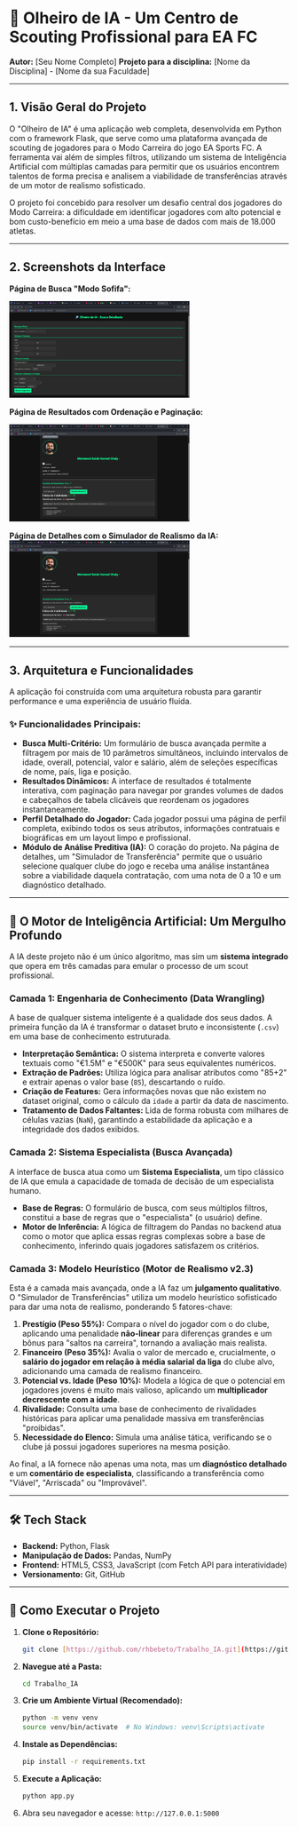 # 🤖 Olheiro de IA - Um Centro de Scouting Profissional para EA FC

**Autor:** [Seu Nome Completo]
**Projeto para a disciplina:** [Nome da Disciplina] - [Nome da sua Faculdade]

---

## 1. Visão Geral do Projeto

O "Olheiro de IA" é uma aplicação web completa, desenvolvida em Python com o framework Flask, que serve como uma plataforma avançada de scouting de jogadores para o Modo Carreira do jogo EA Sports FC. A ferramenta vai além de simples filtros, utilizando um sistema de Inteligência Artificial com múltiplas camadas para permitir que os usuários encontrem talentos de forma precisa e analisem a viabilidade de transferências através de um motor de realismo sofisticado.

O projeto foi concebido para resolver um desafio central dos jogadores do Modo Carreira: a dificuldade em identificar jogadores com alto potencial e bom custo-benefício em meio a uma base de dados com mais de 18.000 atletas.

---

## 2. Screenshots da Interface

**Página de Busca "Modo Sofifa":**

<img src="assets/home.png" alt="Imagem de exemplo" width="325">


**Página de Resultados com Ordenação e Paginação:**

<img src="assets/image.png" alt="Imagem de exemplo" width="325">

**Página de Detalhes com o Simulador de Realismo da IA:**
*<img src="assets/player.png" alt="Imagem de exemplo" width="325">*

---

## 3. Arquitetura e Funcionalidades

A aplicação foi construída com uma arquitetura robusta para garantir performance e uma experiência de usuário fluida.

### ✨ Funcionalidades Principais:

* **Busca Multi-Critério:** Um formulário de busca avançada permite a filtragem por mais de 10 parâmetros simultâneos, incluindo intervalos de idade, overall, potencial, valor e salário, além de seleções específicas de nome, país, liga e posição.
* **Resultados Dinâmicos:** A interface de resultados é totalmente interativa, com paginação para navegar por grandes volumes de dados e cabeçalhos de tabela clicáveis que reordenam os jogadores instantaneamente.
* **Perfil Detalhado do Jogador:** Cada jogador possui uma página de perfil completa, exibindo todos os seus atributos, informações contratuais e biográficas em um layout limpo e profissional.
* **Módulo de Análise Preditiva (IA):** O coração do projeto. Na página de detalhes, um "Simulador de Transferência" permite que o usuário selecione qualquer clube do jogo e receba uma análise instantânea sobre a viabilidade daquela contratação, com uma nota de 0 a 10 e um diagnóstico detalhado.

---

## 🧠 O Motor de Inteligência Artificial: Um Mergulho Profundo

A IA deste projeto não é um único algoritmo, mas sim um **sistema integrado** que opera em três camadas para emular o processo de um scout profissional.

### Camada 1: Engenharia de Conhecimento (Data Wrangling)
A base de qualquer sistema inteligente é a qualidade dos seus dados. A primeira função da IA é transformar o dataset bruto e inconsistente (`.csv`) em uma base de conhecimento estruturada.
* **Interpretação Semântica:** O sistema interpreta e converte valores textuais como "€1.5M" e "€500K" para seus equivalentes numéricos.
* **Extração de Padrões:** Utiliza lógica para analisar atributos como "85+2" e extrair apenas o valor base (`85`), descartando o ruído.
* **Criação de Features:** Gera informações novas que não existem no dataset original, como o cálculo da `idade` a partir da data de nascimento.
* **Tratamento de Dados Faltantes:** Lida de forma robusta com milhares de células vazias (`NaN`), garantindo a estabilidade da aplicação e a integridade dos dados exibidos.

### Camada 2: Sistema Especialista (Busca Avançada)
A interface de busca atua como um **Sistema Especialista**, um tipo clássico de IA que emula a capacidade de tomada de decisão de um especialista humano.
* **Base de Regras:** O formulário de busca, com seus múltiplos filtros, constitui a base de regras que o "especialista" (o usuário) define.
* **Motor de Inferência:** A lógica de filtragem do Pandas no backend atua como o motor que aplica essas regras complexas sobre a base de conhecimento, inferindo quais jogadores satisfazem os critérios.

### Camada 3: Modelo Heurístico (Motor de Realismo v2.3)
Esta é a camada mais avançada, onde a IA faz um **julgamento qualitativo**. O "Simulador de Transferências" utiliza um modelo heurístico sofisticado para dar uma nota de realismo, ponderando 5 fatores-chave:
1.  **Prestígio (Peso 55%):** Compara o nível do jogador com o do clube, aplicando uma penalidade **não-linear** para diferenças grandes e um bônus para "saltos na carreira", tornando a avaliação mais realista.
2.  **Financeiro (Peso 35%):** Avalia o valor de mercado e, crucialmente, o **salário do jogador em relação à média salarial da liga** do clube alvo, adicionando uma camada de realismo financeiro.
3.  **Potencial vs. Idade (Peso 10%):** Modela a lógica de que o potencial em jogadores jovens é muito mais valioso, aplicando um **multiplicador decrescente com a idade**.
4.  **Rivalidade:** Consulta uma base de conhecimento de rivalidades históricas para aplicar uma penalidade massiva em transferências "proibidas".
5.  **Necessidade do Elenco:** Simula uma análise tática, verificando se o clube já possui jogadores superiores na mesma posição.

Ao final, a IA fornece não apenas uma nota, mas um **diagnóstico detalhado** e um **comentário de especialista**, classificando a transferência como "Viável", "Arriscada" ou "Improvável".

---

## 🛠️ Tech Stack

* **Backend:** Python, Flask
* **Manipulação de Dados:** Pandas, NumPy
* **Frontend:** HTML5, CSS3, JavaScript (com Fetch API para interatividade)
* **Versionamento:** Git, GitHub

---

## 🚀 Como Executar o Projeto

1.  **Clone o Repositório:**
    ```bash
    git clone [https://github.com/rhbebeto/Trabalho_IA.git](https://github.com/rhbebeto/Trabalho_IA.git)
    ```

2.  **Navegue até a Pasta:**
    ```bash
    cd Trabalho_IA
    ```

3.  **Crie um Ambiente Virtual (Recomendado):**
    ```bash
    python -m venv venv
    source venv/bin/activate  # No Windows: venv\Scripts\activate
    ```

4.  **Instale as Dependências:**
    ```bash
    pip install -r requirements.txt
    ```

5.  **Execute a Aplicação:**
    ```bash
    python app.py
    ```

6.  Abra seu navegador e acesse: `http://127.0.0.1:5000`
